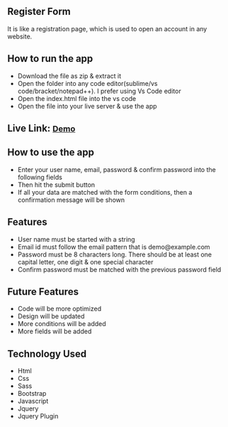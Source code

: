 <h2>Register Form</h2>
<p>It is like a registration page, which is used to open an account in any website.</p>
<h2>How to run the app</h2>
<ul>
    <li>Download the file as zip & extract it</li>
    <li>Open the folder into any code editor(sublime/vs code/bracket/notepad++). I prefer using Vs Code editor
    </li>
    <li>Open the index.html file into the vs code</li>
    <li>Open the file into your live server & use the app</li>
</ul>
<h2>Live Link: <a href="https://subrinalisa.github.io/register-form/" style="font-size: 18px;">Demo</a></h2>
<h2>How to use the app</h2>
<ul>
    <li>Enter your user name, email, password & confirm password into the following fields</li>
    <li>Then hit the submit button</li>
    <li>If all your data are matched with the form conditions, then a confirmation message will be shown</li>
</ul>
<h2>Features</h2>
<ul>
    <li>User name must be started with a string</li>
    <li>Email id must follow the email pattern that is demo@example.com</li>
    <li>Password must be 8 characters long. There should be at least one capital letter, one digit & one
        special character</li>
    <li>Confirm password must be matched with the previous password field</li>
</ul>
<h2>Future Features</h2>
<ul>
    <li>Code will be more optimized</li>
    <li>Design will be updated</li>
    <li>More conditions will be added</li>
    <li>More fields will be added</li>
</ul>
<h2>Technology Used</h2>
<ul>
    <li>Html</li>
    <li>Css</li>
    <li>Sass</li>
    <li>Bootstrap</li>
    <li>Javascript</li>
    <li>Jquery</li>
    <li>Jquery Plugin</li>
</ul>
